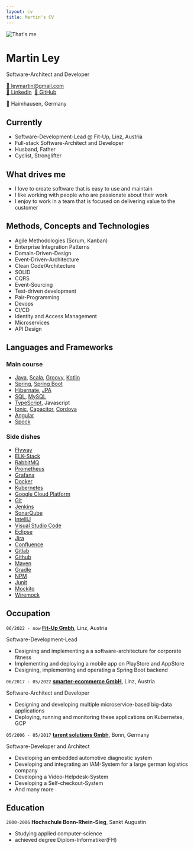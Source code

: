 ```yaml
---
layout: cv
title: Martin's CV
---
```

<img id="profile-image" alt="That's me" src="https://avatars.githubusercontent.com/u/7995757?v=4" >

# Martin Ley
Software-Architect and Developer

<div id="webaddress">
<a href="mailto:leymartin@gmail.com">📧 leymartin@gmail.com</a>
</div>
<div id="webaddress">
<a href="https://www.linkedin.com/in/martin-ley-7a4a80240/">🔗 LinkedIn</a>&nbsp;
<a href="https://github.com/mley">🔗 GitHub</a>
</div>


📍 Haimhausen, Germany

## Currently

- Software-Development-Lead @ Fit-Up, Linz, Austria
- Full-stack Software-Architect and Developer
- Husband, Father
- Cyclist, Stronglifter

## What drives me
- I love to create software that is easy to use and maintain
- I like working with people who are passionate about their work
- I enjoy to work in a team that is focused on delivering value to the customer

## Methods, Concepts and Technologies

- Agile Methodologies (Scrum, Kanban)
- Enterprise Integration Patterns
- Domain-Driven-Design
- Event-Driven-Architecture
- Clean Code/Architecture
- SOLID
- CQRS
- Event-Sourcing
- Test-driven development
- Pair-Programming
- Devops
- CI/CD
- Identity and Access Management
- Microservices
- API Design


## Languages and Frameworks

### Main course
- [Java](https://www.java.com), [Scala](https://www.scala-lang.org/), [Groovy](https://groovy-lang.org/), [Kotlin](https://kotlinlang.org/)
- [Spring](https://spring.io/projects/spring-framework), [Spring Boot](https://spring.io/projects/spring-boot)
- [Hibernate](https://hibernate.org), [JPA](https://en.wikipedia.org/wiki/Java_Persistence_API)
- [SQL](https://en.wikipedia.org/wiki/SQL), [MySQL](https://www.mysql.com)
- [TypeScript](https://www.typescriptlang.org/), Javascript
- [Ionic](https://ionicframework.com/), [Capacitor](https://capacitorjs.com/), [Cordova](https://cordova.apache.org/)
- [Angular](https://angular.io/)
- [Spock](https://spockframework.org/)


### Side dishes
- [Flyway](https://flywaydb.org/)
- [ELK-Stack](https://www.elastic.co/)
- [RabbitMQ](https://www.rabbitmq.com/)
- [Prometheus](https://prometheus.io/)
- [Grafana](https://grafana.com/)
- [Docker](https://www.docker.com/)
- [Kubernetes](https://kubernetes.io/)
- [Google Cloud Platform](https://cloud.google.com/)
- [Git](https://git-scm.com/)
- [Jenkins](https://www.jenkins.io/)
- [SonarQube](https://www.sonarqube.org/)
- [IntelliJ](https://www.jetbrains.com/idea/)
- [Visual Studio Code](https://code.visualstudio.com/)
- [Eclipse](https://www.eclipse.org/)
- [Jira](https://www.atlassian.com/software/jira)
- [Confluence](https://www.atlassian.com/software/confluence)
- [Gitlab](https://about.gitlab.com/)
- [Github](https://github.com)
- [Maven](https://maven.apache.org/)
- [Gradle](https://gradle.org/)
- [NPM](https://www.npmjs.com/)
- [Junit](https://junit.org/junit5/)
- [Mockito](https://site.mockito.org/)
- [Wiremock](http://wiremock.org/)

## Occupation

`06/2022 - now`
__[Fit-Up Gmbh](https://www.fit-up.com)__, Linz, Austria

Software-Development-Lead

- Designing and implementing a a software-architecture for corporate fitness
- Implementing and deploying a mobile app on PlayStore and AppStore
- Designing, implementing and operating a Spring Boot backend

`06/2017 - 05/2022`
__[smarter-ecommerce GmbH](https://www.smarter-ecommerce.com)__, Linz, Austria

Software-Architect and Developer

- Designing and developing multiple microservice-based big-data applications
- Deploying, running and monitoring these applications on Kubernetes, GCP


`05/2006 - 05/2017`
__[tarent solutions Gmbh](https://www.qvest.com/de/digital-product-development)__, Bonn, Germany

Software-Developer and Architect

- Developing an embedded automotive diagnostic system
- Developing and integrating an IAM-System for a large german logistics company
- Developing a Video-Helpdesk-System
- Developing a Self-checkout-System
- And many more

## Education

`2000-2006`
__Hochschule Bonn-Rhein-Sieg__, Sankt Augustin

- Studying applied computer-science
- achieved degree Diplom-Informatiker(FH)



<!-- ### Footer

Last updated: February 2025 -->


